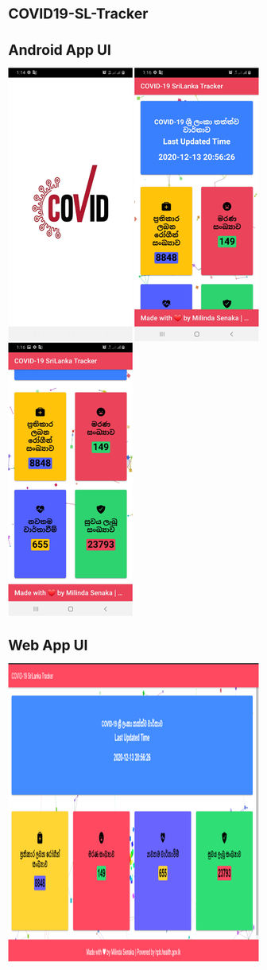 # COVID19-SL-Tracker

# Android App UI

<img src="images/Splash.jpg" width="250" height="550"> <img src="images/Home Page1.jpg" width="250" height="550"> <img src="images/Home Page2.jpg" width="250" height="550">

# Web App UI

<img src="images/Web SS.png" width="1000" height="600">
